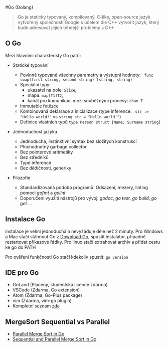 #Go (Golang)

> Go je staticky typovaný, kompilovaný, C-like, open-source jazyk vytvořený společností Google s účelem 
> dle C++ vytvořit jazyk, který bude adresovat jejich tehdejší problémy s C++ 


## O Go

Mezi hlavními charakteristy Go patří:

- Statické typování
    - Povinně typované všechny parametry a výstupní hodnoty: ``` func swap(first string, second string) (string, string)```
    - Speciální typy: 
        -   ukazatel na pole: ```Slice```, 
        -   mapa: ```map[T1]T2```, 
        -   kanál pro komunikaci mezi souběžnými procesy: ```chan T```
    - Immutable řetězce
    - Kombinovaná deklarace a inicializace (type inference: ``` str := "Hello world!"``` 
        vs ```string str = "Hello world!"```)
    - Definice vlastních typů ```type Person struct {Name, Surname string}```
    
- Jednoduchost jazyka
    - Jednoduchá, instinktivní syntax bez složitých konstrukcí
    - Plnohodnotný garbage collector
    - Bez pointerové aritmetiky
    - Bez středníků
    - Type inference
    - Bez dědičnosti, generiky
- Filozofie
    - Standardizovaná podoba programů: Odsazení, mezery, linting pomoci _gofmt_ a _golint_
    - Doporučení využití nástrojů pro vývoj: _godoc_, _go test_, _go build_, _go get_ ...
    

## Instalace Go

instalace je velmi jednoduchá a nevyžaduje déle než 2 minuty. Pro Windows a Mac stačí stáhnout 
Go z [Download Go](https://golang.org/doc/install), spustit instalátor, případně restartovat příkazové řádky.
Pro linux stačí extrahovat archiv a přidat cestu ke go do PATH

Pro ověření funkčnosti Go stačí kdekoliv spustit: ```go version```

## IDE pro Go

- GoLand (Placený, studentská licence zdarma)
- VSCode (Zdarma, Go extension)
- Atom (Zdarma, Go-Plus package)
- vim (Zdarma, vim-go plugin)
- Kompletní seznam [zde](https://github.com/golang/go/wiki/IDEsAndTextEditorPlugins)

## MergeSort Sequential vs Parallel
- [Parallel Merge Sort in Go](https://teivah.medium.com/parallel-merge-sort-in-go-fe14c1bc006)
- [Sequential and Parallel Merge Sort in Go](https://medium.com/@giorgosp/sequential-and-parallel-merge-sort-in-go-74881e92a609)